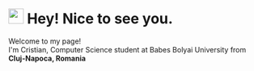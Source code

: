 <h1><img src="https://emojis.slackmojis.com/emojis/images/1531849430/4246/blob-sunglasses.gif?1531849430" width="30"/> Hey! Nice to see you.</h1>
<p>Welcome to my page! </br> I'm Cristian, Computer Science student at Babes Bolyai University from <img src="https://www.flaticon.com/free-icon/romania_197587" width="13"/> <b>Cluj-Napoca, Romania</b> </p>
